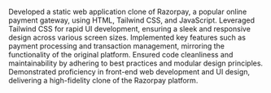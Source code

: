Developed a static web application clone of Razorpay, a popular online payment gateway, using HTML, Tailwind CSS, and JavaScript. Leveraged Tailwind CSS for rapid UI development, ensuring a sleek and responsive design across various screen sizes. Implemented key features such as payment processing and transaction management, mirroring the functionality of the original platform. Ensured code cleanliness and maintainability by adhering to best practices and modular design principles. Demonstrated proficiency in front-end web development and UI design, delivering a high-fidelity clone of the Razorpay platform.